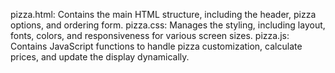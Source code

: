 pizza.html: Contains the main HTML structure, including the header, pizza options, and ordering form.
pizza.css: Manages the styling, including layout, fonts, colors, and responsiveness for various screen sizes.
pizza.js: Contains JavaScript functions to handle pizza customization, calculate prices, and update the display dynamically.
